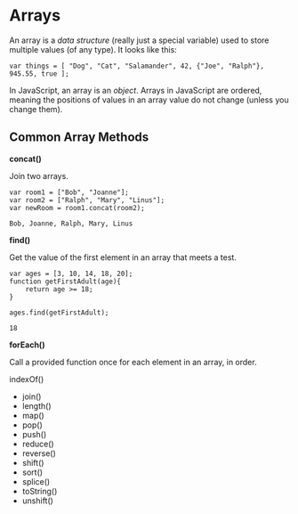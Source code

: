 # Arrays

An array is a _data structure_ (really just a special variable) used to store multiple values (of any type). It looks like this:

```
var things = [ "Dog", "Cat", "Salamander", 42, {"Joe", "Ralph"}, 945.55, true ];
```

In JavaScript, an array is an _object_. Arrays in JavaScript are ordered, meaning the positions of values in an array value do not change (unless you change them).


## Common Array Methods

**concat()**

Join two arrays.

```
var room1 = ["Bob", "Joanne"];
var room2 = ["Ralph", "Mary", "Linus"];
var newRoom = room1.concat(room2);

Bob, Joanne, Ralph, Mary, Linus
```

**find()**

Get the value of the first element in an array that meets a test.

```
var ages = [3, 10, 14, 18, 20];
function getFirstAdult(age){
    return age >= 18;
}

ages.find(getFirstAdult);

18
```

**forEach()**

Call a provided function once for each element in an array, in order.



indexOf()
* join()
* length()
* map()
* pop()
* push()
* reduce()
* reverse()
* shift()
* sort()
* splice()
* toString()
* unshift()
